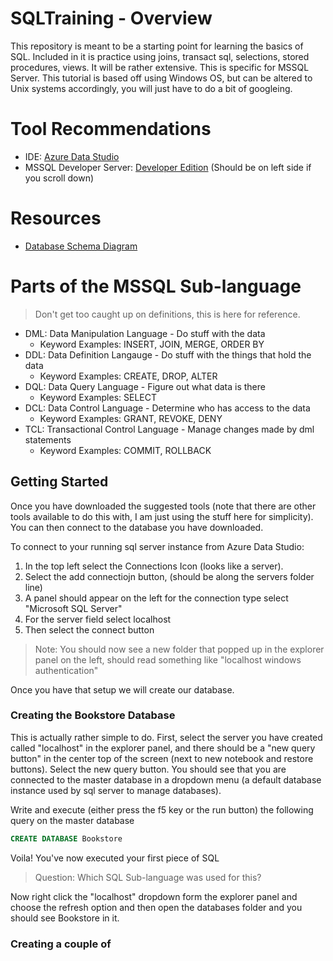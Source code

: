 # SQLTraining - Overview

This repository is meant to be a starting point for learning the basics of SQL. Included in it is practice using joins, transact sql, selections, stored procedures, views. It will be rather extensive. This is specific for MSSQL Server. This tutorial is based off using Windows OS, but can be altered to Unix systems accordingly, you will just have to do a bit of googleing.

# Tool Recommendations

* IDE: [Azure Data Studio](https://docs.microsoft.com/en-us/sql/azure-data-studio/download-azure-data-studio?view=sql-server-ver15)
* MSSQL Developer Server: [Developer Edition](https://www.microsoft.com/en-us/sql-server/sql-server-downloads) (Should be on left side if you scroll down)

# Resources

* [Database Schema Diagram](https://drive.google.com/file/d/1A5l0ywoPEn-FteMqX7Z0-BqoqCvVXyUd/view?usp=sharing)

# Parts of the MSSQL Sub-language

> Don't get too caught up on definitions, this is here for reference.

* DML: Data Manipulation Language - Do stuff with the data
  * Keyword Examples: INSERT, JOIN, MERGE, ORDER BY
* DDL: Data Definition Langauge - Do stuff with the things that hold the data
  * Keyword Examples: CREATE, DROP, ALTER
* DQL: Data Query Language - Figure out what data is there
  * Keyword Examples: SELECT
* DCL: Data Control Language - Determine who has access to the data
  * Keyword Examples: GRANT, REVOKE, DENY
* TCL: Transactional Control Language - Manage changes made by dml statements
  * Keyword Examples: COMMIT, ROLLBACK

## Getting Started

Once you have downloaded the suggested tools (note that there are other tools available to do this with, I am just using the stuff here for simplicity). You can then connect to the database you have downloaded.

To connect to your running sql server instance from Azure Data Studio:

1. In the top left select the Connections Icon (looks like a server). 
2. Select the add connectiojn button, (should be along the servers folder line)
3. A panel should appear on the left for the connection type select "Microsoft SQL Server"
4. For the server field select localhost
5. Then select the connect button

> Note: You should now see a new folder that popped up in the explorer panel on the left, should read something like "localhost <default> windows authentication"
 
 Once you have that setup we will create our database.
 
 ### Creating the Bookstore Database
 
 This is actually rather simple to do. First, select the server you have created called "localhost" in the explorer panel, and there should be a "new query button" in the center top of the screen (next to new notebook and restore buttons). Select the new query button. You should see that you are connected to the master database in a dropdown menu (a default database instance used by sql server to manage databases).
 
 Write and execute (either press the f5 key or the run button) the following query on the master database
 
 ```sql
 CREATE DATABASE Bookstore
 ```

 Voila! You've now executed your first piece of SQL
 
 > Question: Which SQL Sub-language was used for this?
 
Now right click the "localhost" dropdown form the explorer panel and choose the refresh option and then open the databases folder and you should see Bookstore in it.
 
 ### Creating a couple of 
